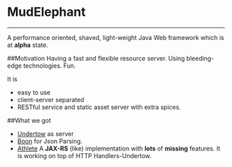 # MudElephant
---
A performance oriented, shaved, light-weight Java Web framework which is at **alpha** state.

##Motivation
Having a fast and flexible resource server.
Using bleeding-edge technologies.
Fun.

It is

* easy to use
* client-server separated
* RESTful service and static asset server with extra spices.

##What we got
* [Undertow](https://github.com/undertow-io/undertow) as server
* [Boon](https://github.com/boonproject/boon) for Json Parsing.
* [Athlete](./athlete/README.md) A **JAX-RS** (like) implementation with **lots** of **missing** features. It is working on top of HTTP Handlers-Undertow.



